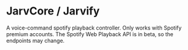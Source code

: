 # JarvCore / Jarvify

A voice-command spotify playback controller. Only works with Spotify premium accounts.
The Spotify Web Playback API is in beta, so the endpoints may change.
